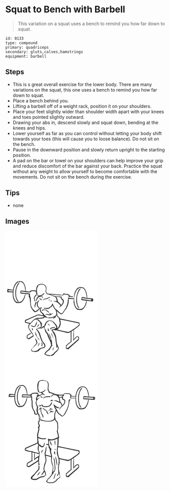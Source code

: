 # Squat to Bench with Barbell
> This variation on a squat uses a bench to remind you how far down to squat.

``` 
id: 0133 
type: compound 
primary: quadriceps 
secondary: gluts,calves,hamstrings 
equipment: barbell 
``` 

## Steps

 - This is s great overall exercise for the lower body. There are many variations on the squat, this one uses a bench to remind you how far down to squat.
 - Place a bench behind you.
 - Lifting a barbell off of a weight rack, position it on your shoulders.
 - Place your feet slightly wider than shoulder width apart with your knees and toes pointed slightly outward.
 - Drawing your abs in, descend slowly and squat down, bending at the knees and hips.
 - Lower yourself as far as you can control without letting your body shift towards your toes (this will cause you to loose balance). Do not sit on the bench.
 - Pause in the downward position and slowly return upright to the starting position.
 - A pad on the bar or towel on your shoulders can help improve your grip and reduce discomfort of the bar against your back. Practice the squat without any weight to allow yourself to become comfortable with the movements. Do not sit on the bench during the exercise.

## Tips

 - none

## Images

<svg width="288" height="400" viewBox="0 0 216 300" xmlns="http://www.w3.org/2000/svg">
  <g fill="#FFF">
    <path d="M0 0h216v300H0V0m31.66 119.77c1.48 0 2.96-.02 4.44-.05 4.08.44 6.61 4 8.08 7.49 2.04 4.36 1.54 9.39 3.53 13.75-3.86-.2-7.71-.46-11.56-.71-.52 1.3-1.05 2.6-1.58 3.9.48.88 1 1.73 1.56 2.57 3.52.81 7.16.79 10.74 1.07-1.85 4.2-2.48 8.92-5.19 12.72-2.1 4.06-6.14 7.24-10.97 6.33l-.08-2.31c-5.29-5.8-5.97-14.04-5.36-21.52.11-7.9 3.52-15.42 8.5-21.45-.56.02-1.66.06-2.21.07-5.46 6.04-7.74 14.33-8.15 22.31-.21 8.3.88 17.49 7.23 23.51-2.81-.3-5.89-1.03-7.38-3.7-4.9-7.51-5.13-17.19-3.6-25.77 1.71-6.97 4.35-15.22 11.81-17.91-.52-.6-1.04-1.19-1.56-1.78-7.58 3.75-10.69 12.48-11.89 20.31-3.45-1.09-7.1-1.06-10.62-1.73-1.14-.04-1.79-.63-1.95-1.79.2 2.86-3.26 7.22.5 8.83-.21.47-.63 1.39-.84 1.86.27-.36.82-1.08 1.09-1.44 3.64-.62 7.46.18 11.17.06-.34 8.91.81 20.12 9.32 25.1 3.89-.44 8.4.62 11.63-2.17 5.65-4.59 8.29-12.05 8.88-19.12 2.85.25 5.7.45 8.55.71-.9 2.31-.96 4.8-.11 7.14.27.22.82.67 1.09.9 2.19 8.56.21 18.36 5.44 26.06 2.08 2.71 3.78 6.04 6.88 7.69 5.3-.19 9.17-4 11.54-8.4 1.21 2.83-.23 6.54 2.41 8.73 2.34 2.01 4.73 4.02 5.94 6.97-5.61.06-12.54-4.31-17.2.48-8.49 2.92-16.39 7.29-24.78 10.48-1.42 2.03-1.44 4.37-.28 6.53 3.42.7 6.76 1.72 10.21 2.27-3.71 2.89-3.76 8.14-1.73 12.04 3.16 5.34 6.52 10.57 10.41 15.42-4.11 1.89-7.3 5.37-11.65 6.81-2.41-1.47-2.74-4.11-1.46-6.47 2.39-1.38 4.87-2.61 7.2-4.1l-.04-2.22c-2.99 2.03-6.27 3.69-8.98 6.09-.29 2.1-.35 4.24-.2 6.36 1.38 1.32 3.3 1.82 4.96 2.67 3.89-2.52 7.7-5.15 11.69-7.52-2-3.08-3.11-6.67-5.4-9.57-1.9-2.51-3.53-5.23-5.23-7.88-2.39-3.95-.77-9.53 3.26-11.73 4.01-4.05 7.29-10.79 14.12-9.62 2.59 2.16 5.91 3.69 7.5 6.81 1.48 2.42 1.72 5.31 2.22 8.04.59 1.62-1.13 2.58-1.81 3.81-3.21.46-6.32 1.49-9.13 3.14.02.81.04 1.62.07 2.43.45.23 1.35.7 1.8.93 1.61 3.64 4.58 6.65 5.29 10.67 1 4.45 3.15 8.5 4.63 12.79 1.83 5.45 8.26 8.72 7.64 15.09-3.75 2.04-8.14 2.32-11.9 4.32-2.03 1.16-3.38 3.18-5.34 4.44-3.7 1.76-7.87 2.11-11.75.77-.39-.63-1.16-1.89-1.55-2.51 1.36-4.1 5.59-5.87 8.12-9.08 1.59-2.07 3.74-3.65 5.27-5.74 1.41-5.95-3.89-10.49-6.9-15.01.64 1.03 1.32 2.05 1.98 3.08.45 4.2 3.86 7.59 3.03 12.05-4.15 3.57-6.44 8.85-10.98 12.06-.49.91-.97 1.83-1.44 2.75l1.08 3.42c2.83.46 5.6 1.28 8.43 1.72 2.6-.55 5.21-1.11 7.67-2.11 1.94-1.41 2.99-3.77 5.09-5 2.46-1.64 5.57-1.33 8.26-2.33 2.71-.76 3.52-4.24 2.67-6.64-.69-4.48-5.39-6.62-6.87-10.71-1.9-4.67-3.69-9.4-4.91-14.3-1.43-5.23-4.96-9.48-8.79-13.17 3.19-.15 6.33-1.58 9.52-.72 2.88-3.11 3.6-7.23 2.51-11.29.52-.14 1.58-.42 2.11-.56-.63-.3-1.89-.88-2.52-1.18-2.94-4.52-7.1-8.51-12.39-10.06 5.86 1.08 11.51-.56 17.32-.85.76-.8 1.49-1.65 2.17-2.53 3.65.85 7.3 1.7 11 2.25 5.05.27 9.93-1.53 14.7-2.92-2.73.97-5 2.52-6.83 4.65 2.29-.87 4.6-1.73 6.76-2.89.59-1.03.59-2.24.84-3.37l2.83-2.19.52 3.02c1.27 1.02 3.04 1.69 3.83 3.17.85 3.54 1.55 7.12 2.22 10.69.74 3.76-1.77 7.05-2.48 10.61-1.02 1.23-2.25 2.74-3.9 2.99 1.55-1.9.57-4.47-.48-6.36-2.29-3.66-5.56-6.55-8.59-9.58-3.81-2.87-9.6-3.92-13.66-.93-4.22 2.36-6.2 7.07-7.22 11.57l-2.61.36c-1.99 1.73-4.2 3.31-5.56 5.63 2.54.43 4.13-1.88 5.96-3.18.46.18 1.4.54 1.87.72.98 3.08 1.81 6.22 2.8 9.31.91 3.01 4.13 4.65 4.82 7.76 2.02 8.67 9.21 15.93 8.57 25.21-1.81 3.14-3.59 6.38-6.01 9.1-3.82 3.12-8.36 6.02-9.55 11.18 3.93 2.91 8.71 4.05 13.52 4.36-.02-1.16-.03-2.32-.03-3.48l-1 1.61c-3.62-.44-7.22-1.35-10.55-2.88 2.28-4.36 6.31-7.23 10.23-9.97 2.4-3.71 4.05-7.94 7.27-11.09l-1.91-.32c1.35-4.12-.32-8.29-.8-12.4l1.22-.53c-1.14.25-2.27.57-3.41.86-1.75-4.54-4.28-8.76-5.46-13.51-.62-2.67-3.82-3.66-4.44-6.35-.67-3.61-4.38-5.87-4.33-9.69.33-2.06 1.87-3.59 3.04-5.2-.32-4.83 4.17-7.28 7.54-9.69 2.78-.08 5.78.27 7.96 2.18 3.85 3.81 7.71 7.8 9.51 13.03-3.11 3.64-7.8 4.95-12.37 5.51 4.47 7.14 9.68 14.4 10.09 23.15.08 6.31 2.89 12.48 1.78 18.77.33.05.98.14 1.3.19.28-.78.83-2.34 1.11-3.12 1.16 1.97 1.77 4.13 1.69 6.42-2.89 3.65-7.12 5.9-9.91 9.63-1.87 2.57-5.03 3.62-7.59 5.34.1.36.29 1.08.38 1.43 3.21-.75 6.65-1.61 8.45-4.66 2.96-4.34 8.39-6.79 10.06-11.99 1.02-2.93-.98-5.61-2.07-8.17-4.43-8.28-1.69-18.39-6.02-26.69-1.23-3.7-4.2-6.29-6.82-8.99 1.43-.41 2.87-.77 4.33-1.07 1.69 1.84 4.3.8 6.44 1.34 8.03 1.86 16.07 3.73 24.03 5.87 3.16 1.21 5.91-1.2 8.58-2.51.01 7.79.23 15.59-.13 23.38-4.11 2.32-7.25 5.89-10.89 8.81-.12 2.42-.16 4.83-.09 7.25 1.84.53 3.68 1.07 5.52 1.61 7.74-7.89 16.71-14.45 24.55-22.23.78-1.9.81-4.06.66-6.09-.94-1.9-3.42-1.91-5.24-2.14-2.48 2.37-5.63 4.1-7.33 7.2.04-7.58.92-15.12.66-22.7 4.18-2.96 8.51-5.78 12.25-9.29 1.56-2.39 1.81-6.45-1.08-7.95-14.73-2.77-29.4-5.96-44.07-9.06-1.05-2.25-2.89-3.9-4.98-5.16-2.49-3.95-1.04-8.66-3.09-12.79 3.43 3.26 6.73 7.05 11.52 8.3 4.44-1.91 5.7-6.95 8.95-10.15 3.82-4.06 5.63-9.45 7.22-14.67 1.12-3.71.62-7.62 1.1-11.42 4.12.08 8.22.46 12.34.57-.78 2.9-1.36 5.95-.7 8.94 1.2 6.07 3.41 12.72 8.98 16.12 4.46.08 9.78 1.48 13.31-2.12 5.06-4.95 7.81-12.11 8.39-19.07 4.49.41 8.95 1.08 13.41 1.7 2.25-1.87 2.23-4.94.55-7.17-4.36.19-8.6-1.02-12.92-1.27-.25-6.84-1.56-13.85-4.98-19.86-1.73-3.14-4.99-5.69-8.76-5.24.46 2.87 4.01 1.54 5.35 3.59 5.78 5.63 5.78 14.09 7.7 21.38-3.82-.83-7.67-1.57-11.55-2.05-1.33 2.1-1.9 4.49-1.54 6.96 4.05 1.09 8.35.88 12.31 2.22-2.25 3.09-2.26 7.13-4.1 10.44-1.96 4.84-6.4 9.46-12.09 8.51-5.94 1.07-9.81-4.74-11.22-9.7-2.83-10.48-2.47-22.3 2.74-32 1.78-3.77 5.31-6.09 8.68-8.29.89.3 2.66.89 3.54 1.19.6-1.2.46-2.54-1.09-2.61-3.87-.46-7.63 1.77-10 4.72-4.82 6.19-6.92 14.26-5.76 22.03-4.16-1.01-8.44-.97-12.68-1.3-.65-.79-1.31-1.57-1.97-2.35.59 2.15.87 4.36.52 6.59l-.93.04c.71 5.32-1.28 10.53-2.94 15.5-1.72 5.27-5.62 9.33-8.45 13.99-.68 1.33-1.96 2.12-3.14 2.97-2.49-1.52-5.42-2.61-7.1-5.13-2.07-2.98-5.81-4.1-8.03-6.93-2.95-3.48-4.05-8.01-5.97-12.05-1.72 2.98-2.84 6.48-5.94 8.39-4.2 3.83-10.17 2.61-15.32 2.4.29.32.88.96 1.17 1.28 4.69 1.12 10.73 2.37 14.43-1.64.23-.29.69-.85.92-1.13 2.7-.07 3.38-3.09 4.8-4.81 1.22 4.71 4.23 8.52 7.39 12.09 1.16 3.27 1.58 6.83 1.11 10.3-5.17 6.15-13.84 6.38-21.23 6.41-2.98-3.5-7.74-5.43-9.28-10.05-2.19-1.37-4.57-2.82-5.83-5.16.02-1.82.4-3.75-.93-5.28 1.21-.69 2.47-1.3 3.72-1.92-.87-.52-1.56-2.24-2.75-1.49a5.24 5.24 0 0 0-1.5 2.44c-2.09-1.96-4.73-3.79-5.5-6.71-.3-2.13-.09-4.29-.13-6.43 1.49-1.73 2.69-3.69 3.51-5.82-2.68.55-3.67 3.45-5.57 5.11.05 2.71-.31 5.48.39 8.14 1.2 2.42 3.22 4.27 5.21 6.03-2.99 2.49-5.8 5.32-9.52 6.72-3.06-3.37-7.17-6.08-8.5-10.69-4.11-7.52-.08-16.41-3.24-24.2-1.04-2.12-.59-4.46-.46-6.7-6.9-1.3-14.01-1.1-20.88-2.43-2.1.18-.55-3.41 1-2.58 6.71.12 13.2 2.5 19.94 2.05 1.8-.09 2.2-2.66 3.96-2.76 3.51-.19 7.31-.36 10.41 1.55-.6 4.3 1.16 8.92 5.74 10.06-4.05 2.45-5.94 7.07-6.45 11.6.28.04.84.11 1.12.15.68-3.67 2.97-6.5 5.37-9.23 1.53-.52 3.04-1.38 4.72-1.22 2.85-2.93 7.69-3.91 8.92-8.25-2.26.21-3.53 2.33-5.27 3.51-3.1 2.5-7.36 2.25-11.06 1.62-.21-4.14-1.3-8.2-1.41-12.34.3-3.91 1.59-7.87 3.91-11.04 4.57-2.31 11.35-3.61 14.93 1.14 3.55 3.37 2.33 8.52 1.47 12.73.64 2.47 2.15 4.6 3.34 6.83 3.07.67 6.41.63 9.12 2.42 2.9 2.03 6.56 2.05 9.71 3.46 2.97 2.58 4.06 6.67 3.92 10.49-2.51-.21-5.03-.43-7.55-.25 2.6 1.51 5.88 1.21 8.41 2.93 3.24 2.08 6.19 4.68 8.37 7.89-1.36 1.68-2.72 3.37-3.98 5.14 5.38-3.79 11.67-8.55 11.73-15.78.17-3.35-3.09-4.94-5.09-7.03-.4-1.54-.44-3.13-.61-4.69-.33.31-.99.92-1.32 1.23-4.91-1.19-10.22.49-14.86-1.83-2.98-1.24-6.76-.53-8.94-3.37 8.03.57 16 1.99 24.06 2.02 1 .15 1.88-.3 2.59-.96-6.65-1.32-13.49-.99-20.18-1.98-4.68-.43-9.39-1.03-14.09-.69-1.38-2-3.13-4.07-3.28-6.6.61-2.64 1.13-5.34.7-8.06-.07-3.44-3.19-5.68-5.77-7.4-4.47-1.8-9.72-1.04-13.92 1.1-3.94 3.41-4.28 8.88-4.43 13.72-1.77-.77-3.66-1.01-5.57-.92-3.29.06-7.55-.69-9.26 2.94-3.12.06-6.19-.44-9.23-1.11-.6-8.22-1.5-17.88-9.11-22.83-2.49.09-4.97-.24-7.31-1.13-.05.61-.14 1.82-.18 2.42m138.2 24.22c-3.88 10.85-4.68 23.26.06 33.98.75 1.88 2.16 3.43 4.07 4.17-1.47-3.77-4.07-7.09-4.59-11.23-1.82-9.67-1.42-20.35 3.42-29.13 1.12-2.38 3.96-3.97 3.92-6.81-3.72 1.6-5.33 5.58-6.88 9.02m-36.38 9.25c1.42-1.25 2.58-2.74 3.77-4.2 3.73.86 7.9.15 11.29 2.16.22 1.61.44 3.23.81 4.81.8-.41 1.59-.85 2.36-1.32 2.25.3 4.51.56 6.78.74.29-.32.89-.97 1.19-1.29-2.65-.66-5.36-.92-8.06-1.19-1.51-6.5-9.29-3.77-13.78-6.09-2.83.88-3.73 3.78-4.36 6.38m-66.12 2.14c-.51 4.14.21 9.08 3.84 11.72-1.9-3.46-2.55-7.31-2.2-11.22 1.75-1.79 3.62-3.59 4.45-6.03-3.06-.21-4.21 3.67-6.09 5.53m16.64-.53c1.6.84 3.16 1.82 4.92 2.32-.75-1.25-1.59-2.44-2.44-3.62-.83.42-1.66.86-2.48 1.3m6.53 4.75c-.97 1.11-1.91 2.25-2.71 3.49 1.17-.62 2.21-1.44 3.22-2.28 3.16-.76 6.7-.48 9.46-2.43 1.52-1.22 4.27-1.04 4.65-3.33-5 1.22-9.29 4.59-14.62 4.55m-11.47-1.18c2.1 1.83 4.3 3.72 7.02 4.53-.9-3.08-4-4.53-7.02-4.53m23.11 3.02c-.12 1.38.51 1.87 1.87 1.45.11-1.37-.51-1.86-1.87-1.45m4.03 2.58c-.79 1.27 1.57 2.08 2.39 1.3.87-1.3-1.57-2.12-2.39-1.3m-34.6 3.21c-2.47 3.77-3.55 8.3-2.31 12.72 1.63-1.93 1.14-4.55 1.71-6.84.81-2.03 2.01-3.89 2.57-6.02l-.66-.24c-.32.1-.98.28-1.31.38m15.15 17.64c-.61 1.05-1.22 2.11-1.8 3.18 3.16-1.54 6.49-2.8 10.07-2.28 2.34 2.47 4.82 4.92 8.01 6.26-.66-2.74-3.66-3.83-5.43-5.77-2.86-3.07-7.24-1.1-10.85-1.39m16.02 7.63c.78 1.29 1.55 2.58 2.32 3.87-2.16.16-4.22-.54-6.26-1.12-2.02.3-4.04.51-6.07.72 2.93 1.16 6.22.59 9.13 1.91 2.86 1.18 5.29-1.32 7.63-2.57 1.19-.61 2.37-1.28 3.28-2.28-1.54.52-3.03 1.2-4.6 1.67-1.96-.3-3.66-1.37-5.43-2.2m-32.74 29.48c-2.9 3.6-6.96.58-9.95-1.12 1.02 3.89 5.41 5.1 8.93 4.07 4.43-2.77 4.81-8.41 5.79-13.04-2.27 3.02-3.24 6.7-4.77 10.09m28.71-4.31c1.73 1.61 3.41 3.28 5.35 4.64-.02-2.82-3.05-4.06-5.35-4.64m-24.51 8.47c2.48-1.92 4.54-4.4 5.88-7.24-3.17 1.15-4.62 4.37-5.88 7.24m30.31 4.82c1.62-.77 3.17-1.66 4.78-2.44 2.95-.83 6.94-.34 8.37-3.72-4.33 2.32-11.38.17-13.15 6.16m-40.7 2.43c2.18-.95-.28-3.91-.38-5.61-1.71 1.49-1.06 4.16.38 5.61m36.45-5.46c-.49 1.94-.53 3.95-.29 5.93 1.03.51 2.04 1.03 3.06 1.55-.8-2.53-1.37-5.18-2.77-7.48m-30.49 9.23c.05 3.73 1.41 7.34 3.59 10.34 2.18 3.15 3.82 7.09 7.55 8.72-1.78-2.68-4.11-4.92-6.03-7.49-2.11-3.68-2.26-8.27-5.11-11.57m37.48 3.01c1.97 4.14 4.11 8.22 5.6 12.57-.51-4.29-2.45-8.25-4.26-12.12-.33-.12-1-.34-1.34-.45m-5.24.81c.2 2.65 1.65 4.94 2.53 7.4.92 2.05 1.23 4.71 3.69 5.51-1.86-4.39-2.93-9.3-6.22-12.91m-17.96 20.79c.52 1.29 1.09 2.55 1.68 3.82-.34 1.48-.66 2.96-.96 4.45.44.21 1.32.62 1.76.83.25-2.06.56-4.11.87-6.16-.98-1.14-1.84-2.48-3.35-2.94m-7.93 9.83c1.82-2.83 4.77-5.96 3.3-9.54-1.27 3.11-2.46 6.28-3.3 9.54m35.01 9.68c1.67-2.56 2.14-5.67 2.84-8.59-2.1 2.33-2.82 5.53-2.84 8.59z"/>
    <path d="M6.69 139.79c3.43-1.32 7.38.27 11.03-.2-.06.8-.2 2.39-.26 3.19-3.82-.4-7.64-.83-11.44-1.35l.67-1.64zM119.56 155.1c3.52-.1 7.06.07 10.48.96-.01 3.54 3.12 5.53 5.08 8.03.92 3.83-1.73 7.26-3.99 10.08-1.79-3.44-4.99-5.74-7.78-8.31-.36-3.83-1.34-7.71-3.79-10.76zM179.61 160c.33-.63.98-1.89 1.31-2.53 6.92 1.57 14.03 2.05 21.06 2.96-.11.76-.33 2.27-.45 3.03-7.27-1.37-14.65-2.09-21.92-3.46zM72.82 200.08c1.02-.63 1.83-1.87 3.14-1.82 5.37-.24 10.46 1.93 15.77 2.24-1.6.15-2.4 1.37-3.04 2.69-2.57.31-5.41-.25-7.7 1.22-1.68-.2-3.34-.55-5.03-.58-1.83.8-3.64 1.69-5.7 1.46l.4 1.64c-.47-.15-1.41-.46-1.88-.62-.72 1.42-2.17 2.15-3.36 3.12-2.41 1.75-4.06 4.28-5.83 6.63-3.64-.28-7.11-1.5-10.72-1.98-.42-.55-1.26-1.65-1.68-2.19 1.34-1.36 3.06-2.2 4.79-2.92 6.95-2.97 13.74-6.31 20.84-8.89zM128.63 207.93c9.86 1.51 19.52 4.02 29.32 5.84 5.26 1.41 10.93 1.48 15.82 4.09-.77 2.1-1.78 4.14-3.76 5.36-6.91 5.18-13.93 10.36-21.76 14.1-8.66-1.85-17.42-3.18-25.93-5.73 1.59-1.81 3.51-3.3 5.02-5.18 1.08-2.39 1.91-4.9 2.7-7.39.37-3.76-.59-7.46-1.41-11.09zM155.41 235.94c1.63-1.25 3.27-2.58 5.32-3.07-.1 2.13-.24 4.28-.46 6.41-1.14 5.68-.31 11.54-.61 17.3.48.36.98.73 1.47 1.1l.44-2.68c2.6-2.08 4.85-4.55 7.42-6.67.95.73 1.92 1.47 2.88 2.2-.01.94-.03 1.88-.05 2.83-7.83 7.14-16.02 13.88-24.05 20.8-1.13 1.1-3.77.73-4.13-1-.74-4.13 3.59-6.11 6.16-8.38 2.42-1.54 4.06-4.74 7.24-4.63-.06-.18-.19-.55-.25-.74l-1.47.45c.12-7.97-.03-15.95.09-23.92z"/>
  </g>
  <g fill="#333">
    <path d="M31.66 119.77c.04-.6.13-1.81.18-2.42 2.34.89 4.82 1.22 7.31 1.13 7.61 4.95 8.51 14.61 9.11 22.83 3.04.67 6.11 1.17 9.23 1.11 1.71-3.63 5.97-2.88 9.26-2.94 1.91-.09 3.8.15 5.57.92.15-4.84.49-10.31 4.43-13.72 4.2-2.14 9.45-2.9 13.92-1.1 2.58 1.72 5.7 3.96 5.77 7.4.43 2.72-.09 5.42-.7 8.06.15 2.53 1.9 4.6 3.28 6.6 4.7-.34 9.41.26 14.09.69 6.69.99 13.53.66 20.18 1.98-.71.66-1.59 1.11-2.59.96-8.06-.03-16.03-1.45-24.06-2.02 2.18 2.84 5.96 2.13 8.94 3.37 4.64 2.32 9.95.64 14.86 1.83.33-.31.99-.92 1.32-1.23.17 1.56.21 3.15.61 4.69 2 2.09 5.26 3.68 5.09 7.03-.06 7.23-6.35 11.99-11.73 15.78 1.26-1.77 2.62-3.46 3.98-5.14-2.18-3.21-5.13-5.81-8.37-7.89-2.53-1.72-5.81-1.42-8.41-2.93 2.52-.18 5.04.04 7.55.25.14-3.82-.95-7.91-3.92-10.49-3.15-1.41-6.81-1.43-9.71-3.46-2.71-1.79-6.05-1.75-9.12-2.42-1.19-2.23-2.7-4.36-3.34-6.83.86-4.21 2.08-9.36-1.47-12.73-3.58-4.75-10.36-3.45-14.93-1.14-2.32 3.17-3.61 7.13-3.91 11.04.11 4.14 1.2 8.2 1.41 12.34 3.7.63 7.96.88 11.06-1.62 1.74-1.18 3.01-3.3 5.27-3.51-1.23 4.34-6.07 5.32-8.92 8.25-1.68-.16-3.19.7-4.72 1.22-2.4 2.73-4.69 5.56-5.37 9.23-.28-.04-.84-.11-1.12-.15.51-4.53 2.4-9.15 6.45-11.6-4.58-1.14-6.34-5.76-5.74-10.06-3.1-1.91-6.9-1.74-10.41-1.55-1.76.1-2.16 2.67-3.96 2.76-6.74.45-13.23-1.93-19.94-2.05-1.55-.83-3.1 2.76-1 2.58 6.87 1.33 13.98 1.13 20.88 2.43-.13 2.24-.58 4.58.46 6.7 3.16 7.79-.87 16.68 3.24 24.2 1.33 4.61 5.44 7.32 8.5 10.69 3.72-1.4 6.53-4.23 9.52-6.72-1.99-1.76-4.01-3.61-5.21-6.03-.7-2.66-.34-5.43-.39-8.14 1.9-1.66 2.89-4.56 5.57-5.11-.82 2.13-2.02 4.09-3.51 5.82.04 2.14-.17 4.3.13 6.43.77 2.92 3.41 4.75 5.5 6.71.28-.96.78-1.78 1.5-2.44 1.19-.75 1.88.97 2.75 1.49-1.25.62-2.51 1.23-3.72 1.92 1.33 1.53.95 3.46.93 5.28 1.26 2.34 3.64 3.79 5.83 5.16 1.54 4.62 6.3 6.55 9.28 10.05 7.39-.03 16.06-.26 21.23-6.41.47-3.47.05-7.03-1.11-10.3-3.16-3.57-6.17-7.38-7.39-12.09-1.42 1.72-2.1 4.74-4.8 4.81-.23.28-.69.84-.92 1.13-3.7 4.01-9.74 2.76-14.43 1.64-.29-.32-.88-.96-1.17-1.28 5.15.21 11.12 1.43 15.32-2.4 3.1-1.91 4.22-5.41 5.94-8.39 1.92 4.04 3.02 8.57 5.97 12.05 2.22 2.83 5.96 3.95 8.03 6.93 1.68 2.52 4.61 3.61 7.1 5.13 1.18-.85 2.46-1.64 3.14-2.97 2.83-4.66 6.73-8.72 8.45-13.99 1.66-4.97 3.65-10.18 2.94-15.5l.93-.04c.35-2.23.07-4.44-.52-6.59.66.78 1.32 1.56 1.97 2.35 4.24.33 8.52.29 12.68 1.3-1.16-7.77.94-15.84 5.76-22.03 2.37-2.95 6.13-5.18 10-4.72 1.55.07 1.69 1.41 1.09 2.61-.88-.3-2.65-.89-3.54-1.19-3.37 2.2-6.9 4.52-8.68 8.29-5.21 9.7-5.57 21.52-2.74 32 1.41 4.96 5.28 10.77 11.22 9.7 5.69.95 10.13-3.67 12.09-8.51 1.84-3.31 1.85-7.35 4.1-10.44-3.96-1.34-8.26-1.13-12.31-2.22-.36-2.47.21-4.86 1.54-6.96 3.88.48 7.73 1.22 11.55 2.05-1.92-7.29-1.92-15.75-7.7-21.38-1.34-2.05-4.89-.72-5.35-3.59 3.77-.45 7.03 2.1 8.76 5.24 3.42 6.01 4.73 13.02 4.98 19.86 4.32.25 8.56 1.46 12.92 1.27 1.68 2.23 1.7 5.3-.55 7.17-4.46-.62-8.92-1.29-13.41-1.7-.58 6.96-3.33 14.12-8.39 19.07-3.53 3.6-8.85 2.2-13.31 2.12-5.57-3.4-7.78-10.05-8.98-16.12-.66-2.99-.08-6.04.7-8.94-4.12-.11-8.22-.49-12.34-.57-.48 3.8.02 7.71-1.1 11.42-1.59 5.22-3.4 10.61-7.22 14.67-3.25 3.2-4.51 8.24-8.95 10.15-4.79-1.25-8.09-5.04-11.52-8.3 2.05 4.13.6 8.84 3.09 12.79 2.09 1.26 3.93 2.91 4.98 5.16 14.67 3.1 29.34 6.29 44.07 9.06 2.89 1.5 2.64 5.56 1.08 7.95-3.74 3.51-8.07 6.33-12.25 9.29.26 7.58-.62 15.12-.66 22.7 1.7-3.1 4.85-4.83 7.33-7.2 1.82.23 4.3.24 5.24 2.14.15 2.03.12 4.19-.66 6.09-7.84 7.78-16.81 14.34-24.55 22.23-1.84-.54-3.68-1.08-5.52-1.61-.07-2.42-.03-4.83.09-7.25 3.64-2.92 6.78-6.49 10.89-8.81.36-7.79.14-15.59.13-23.38-2.67 1.31-5.42 3.72-8.58 2.51-7.96-2.14-16-4.01-24.03-5.87-2.14-.54-4.75.5-6.44-1.34-1.46.3-2.9.66-4.33 1.07 2.62 2.7 5.59 5.29 6.82 8.99 4.33 8.3 1.59 18.41 6.02 26.69 1.09 2.56 3.09 5.24 2.07 8.17-1.67 5.2-7.1 7.65-10.06 11.99-1.8 3.05-5.24 3.91-8.45 4.66-.09-.35-.28-1.07-.38-1.43 2.56-1.72 5.72-2.77 7.59-5.34 2.79-3.73 7.02-5.98 9.91-9.63.08-2.29-.53-4.45-1.69-6.42-.28.78-.83 2.34-1.11 3.12-.32-.05-.97-.14-1.3-.19 1.11-6.29-1.7-12.46-1.78-18.77-.41-8.75-5.62-16.01-10.09-23.15 4.57-.56 9.26-1.87 12.37-5.51-1.8-5.23-5.66-9.22-9.51-13.03-2.18-1.91-5.18-2.26-7.96-2.18-3.37 2.41-7.86 4.86-7.54 9.69-1.17 1.61-2.71 3.14-3.04 5.2-.05 3.82 3.66 6.08 4.33 9.69.62 2.69 3.82 3.68 4.44 6.35 1.18 4.75 3.71 8.97 5.46 13.51 1.14-.29 2.27-.61 3.41-.86l-1.22.53c.48 4.11 2.15 8.28.8 12.4l1.91.32c-3.22 3.15-4.87 7.38-7.27 11.09-3.92 2.74-7.95 5.61-10.23 9.97 3.33 1.53 6.93 2.44 10.55 2.88l1-1.61c0 1.16.01 2.32.03 3.48-4.81-.31-9.59-1.45-13.52-4.36 1.19-5.16 5.73-8.06 9.55-11.18 2.42-2.72 4.2-5.96 6.01-9.1.64-9.28-6.55-16.54-8.57-25.21-.69-3.11-3.91-4.75-4.82-7.76-.99-3.09-1.82-6.23-2.8-9.31-.47-.18-1.41-.54-1.87-.72-1.83 1.3-3.42 3.61-5.96 3.18 1.36-2.32 3.57-3.9 5.56-5.63l2.61-.36c1.02-4.5 3-9.21 7.22-11.57 4.06-2.99 9.85-1.94 13.66.93 3.03 3.03 6.3 5.92 8.59 9.58 1.05 1.89 2.03 4.46.48 6.36 1.65-.25 2.88-1.76 3.9-2.99.71-3.56 3.22-6.85 2.48-10.61-.67-3.57-1.37-7.15-2.22-10.69-.79-1.48-2.56-2.15-3.83-3.17l-.52-3.02-2.83 2.19c-.25 1.13-.25 2.34-.84 3.37-2.16 1.16-4.47 2.02-6.76 2.89 1.83-2.13 4.1-3.68 6.83-4.65-4.77 1.39-9.65 3.19-14.7 2.92-3.7-.55-7.35-1.4-11-2.25-.68.88-1.41 1.73-2.17 2.53-5.81.29-11.46 1.93-17.32.85 5.29 1.55 9.45 5.54 12.39 10.06.63.3 1.89.88 2.52 1.18-.53.14-1.59.42-2.11.56 1.09 4.06.37 8.18-2.51 11.29-3.19-.86-6.33.57-9.52.72 3.83 3.69 7.36 7.94 8.79 13.17 1.22 4.9 3.01 9.63 4.91 14.3 1.48 4.09 6.18 6.23 6.87 10.71.85 2.4.04 5.88-2.67 6.64-2.69 1-5.8.69-8.26 2.33-2.1 1.23-3.15 3.59-5.09 5-2.46 1-5.07 1.56-7.67 2.11-2.83-.44-5.6-1.26-8.43-1.72l-1.08-3.42c.47-.92.95-1.84 1.44-2.75 4.54-3.21 6.83-8.49 10.98-12.06.83-4.46-2.58-7.85-3.03-12.05-.66-1.03-1.34-2.05-1.98-3.08 3.01 4.52 8.31 9.06 6.9 15.01-1.53 2.09-3.68 3.67-5.27 5.74-2.53 3.21-6.76 4.98-8.12 9.08.39.62 1.16 1.88 1.55 2.51 3.88 1.34 8.05.99 11.75-.77 1.96-1.26 3.31-3.28 5.34-4.44 3.76-2 8.15-2.28 11.9-4.32.62-6.37-5.81-9.64-7.64-15.09-1.48-4.29-3.63-8.34-4.63-12.79-.71-4.02-3.68-7.03-5.29-10.67-.45-.23-1.35-.7-1.8-.93-.03-.81-.05-1.62-.07-2.43 2.81-1.65 5.92-2.68 9.13-3.14.68-1.23 2.4-2.19 1.81-3.81-.5-2.73-.74-5.62-2.22-8.04-1.59-3.12-4.91-4.65-7.5-6.81-6.83-1.17-10.11 5.57-14.12 9.62-4.03 2.2-5.65 7.78-3.26 11.73 1.7 2.65 3.33 5.37 5.23 7.88 2.29 2.9 3.4 6.49 5.4 9.57-3.99 2.37-7.8 5-11.69 7.52-1.66-.85-3.58-1.35-4.96-2.67-.15-2.12-.09-4.26.2-6.36 2.71-2.4 5.99-4.06 8.98-6.09l.04 2.22c-2.33 1.49-4.81 2.72-7.2 4.1-1.28 2.36-.95 5 1.46 6.47 4.35-1.44 7.54-4.92 11.65-6.81-3.89-4.85-7.25-10.08-10.41-15.42-2.03-3.9-1.98-9.15 1.73-12.04-3.45-.55-6.79-1.57-10.21-2.27-1.16-2.16-1.14-4.5.28-6.53 8.39-3.19 16.29-7.56 24.78-10.48 4.66-4.79 11.59-.42 17.2-.48-1.21-2.95-3.6-4.96-5.94-6.97-2.64-2.19-1.2-5.9-2.41-8.73-2.37 4.4-6.24 8.21-11.54 8.4-3.1-1.65-4.8-4.98-6.88-7.69-5.23-7.7-3.25-17.5-5.44-26.06-.27-.23-.82-.68-1.09-.9-.85-2.34-.79-4.83.11-7.14-2.85-.26-5.7-.46-8.55-.71-.59 7.07-3.23 14.53-8.88 19.12-3.23 2.79-7.74 1.73-11.63 2.17-8.51-4.98-9.66-16.19-9.32-25.1-3.71.12-7.53-.68-11.17-.06-.27.36-.82 1.08-1.09 1.44.21-.47.63-1.39.84-1.86-3.76-1.61-.3-5.97-.5-8.83.16 1.16.81 1.75 1.95 1.79 3.52.67 7.17.64 10.62 1.73 1.2-7.83 4.31-16.56 11.89-20.31.52.59 1.04 1.18 1.56 1.78-7.46 2.69-10.1 10.94-11.81 17.91-1.53 8.58-1.3 18.26 3.6 25.77 1.49 2.67 4.57 3.4 7.38 3.7-6.35-6.02-7.44-15.21-7.23-23.51.41-7.98 2.69-16.27 8.15-22.31.55-.01 1.65-.05 2.21-.07-4.98 6.03-8.39 13.55-8.5 21.45-.61 7.48.07 15.72 5.36 21.52l.08 2.31c4.83.91 8.87-2.27 10.97-6.33 2.71-3.8 3.34-8.52 5.19-12.72-3.58-.28-7.22-.26-10.74-1.07-.56-.84-1.08-1.69-1.56-2.57.53-1.3 1.06-2.6 1.58-3.9 3.85.25 7.7.51 11.56.71-1.99-4.36-1.49-9.39-3.53-13.75-1.47-3.49-4-7.05-8.08-7.49-1.48.03-2.96.05-4.44.05M6.69 139.79l-.67 1.64c3.8.52 7.62.95 11.44 1.35.06-.8.2-2.39.26-3.19-3.65.47-7.6-1.12-11.03.2m112.87 15.31c2.45 3.05 3.43 6.93 3.79 10.76 2.79 2.57 5.99 4.87 7.78 8.31 2.26-2.82 4.91-6.25 3.99-10.08-1.96-2.5-5.09-4.49-5.08-8.03-3.42-.89-6.96-1.06-10.48-.96m60.05 4.9c7.27 1.37 14.65 2.09 21.92 3.46.12-.76.34-2.27.45-3.03-7.03-.91-14.14-1.39-21.06-2.96-.33.64-.98 1.9-1.31 2.53M72.82 200.08c-7.1 2.58-13.89 5.92-20.84 8.89-1.73.72-3.45 1.56-4.79 2.92.42.54 1.26 1.64 1.68 2.19 3.61.48 7.08 1.7 10.72 1.98 1.77-2.35 3.42-4.88 5.83-6.63 1.19-.97 2.64-1.7 3.36-3.12.47.16 1.41.47 1.88.62l-.4-1.64c2.06.23 3.87-.66 5.7-1.46 1.69.03 3.35.38 5.03.58 2.29-1.47 5.13-.91 7.7-1.22.64-1.32 1.44-2.54 3.04-2.69-5.31-.31-10.4-2.48-15.77-2.24-1.31-.05-2.12 1.19-3.14 1.82m55.81 7.85c.82 3.63 1.78 7.33 1.41 11.09-.79 2.49-1.62 5-2.7 7.39-1.51 1.88-3.43 3.37-5.02 5.18 8.51 2.55 17.27 3.88 25.93 5.73 7.83-3.74 14.85-8.92 21.76-14.1 1.98-1.22 2.99-3.26 3.76-5.36-4.89-2.61-10.56-2.68-15.82-4.09-9.8-1.82-19.46-4.33-29.32-5.84m26.78 28.01c-.12 7.97.03 15.95-.09 23.92l1.47-.45c.06.19.19.56.25.74-3.18-.11-4.82 3.09-7.24 4.63-2.57 2.27-6.9 4.25-6.16 8.38.36 1.73 3 2.1 4.13 1 8.03-6.92 16.22-13.66 24.05-20.8.02-.95.04-1.89.05-2.83-.96-.73-1.93-1.47-2.88-2.2-2.57 2.12-4.82 4.59-7.42 6.67l-.44 2.68c-.49-.37-.99-.74-1.47-1.1.3-5.76-.53-11.62.61-17.3.22-2.13.36-4.28.46-6.41-2.05.49-3.69 1.82-5.32 3.07z"/>
    <path d="M169.86 143.99c1.55-3.44 3.16-7.42 6.88-9.02.04 2.84-2.8 4.43-3.92 6.81-4.84 8.78-5.24 19.46-3.42 29.13.52 4.14 3.12 7.46 4.59 11.23-1.91-.74-3.32-2.29-4.07-4.17-4.74-10.72-3.94-23.13-.06-33.98zM133.48 153.24c.63-2.6 1.53-5.5 4.36-6.38 4.49 2.32 12.27-.41 13.78 6.09 2.7.27 5.41.53 8.06 1.19-.3.32-.9.97-1.19 1.29-2.27-.18-4.53-.44-6.78-.74-.77.47-1.56.91-2.36 1.32-.37-1.58-.59-3.2-.81-4.81-3.39-2.01-7.56-1.3-11.29-2.16-1.19 1.46-2.35 2.95-3.77 4.2zM67.36 155.38c1.88-1.86 3.03-5.74 6.09-5.53-.83 2.44-2.7 4.24-4.45 6.03-.35 3.91.3 7.76 2.2 11.22-3.63-2.64-4.35-7.58-3.84-11.72zM84 154.85c.82-.44 1.65-.88 2.48-1.3.85 1.18 1.69 2.37 2.44 3.62-1.76-.5-3.32-1.48-4.92-2.32zM90.53 159.6c5.33.04 9.62-3.33 14.62-4.55-.38 2.29-3.13 2.11-4.65 3.33-2.76 1.95-6.3 1.67-9.46 2.43-1.01.84-2.05 1.66-3.22 2.28.8-1.24 1.74-2.38 2.71-3.49zM79.06 158.42c3.02 0 6.12 1.45 7.02 4.53-2.72-.81-4.92-2.7-7.02-4.53zM102.17 161.44c1.36-.41 1.98.08 1.87 1.45-1.36.42-1.99-.07-1.87-1.45zM106.2 164.02c.82-.82 3.26 0 2.39 1.3-.82.78-3.18-.03-2.39-1.3zM71.6 167.23c.33-.1.99-.28 1.31-.38l.66.24c-.56 2.13-1.76 3.99-2.57 6.02-.57 2.29-.08 4.91-1.71 6.84-1.24-4.42-.16-8.95 2.31-12.72zM86.75 184.87c3.61.29 7.99-1.68 10.85 1.39 1.77 1.94 4.77 3.03 5.43 5.77-3.19-1.34-5.67-3.79-8.01-6.26-3.58-.52-6.91.74-10.07 2.28.58-1.07 1.19-2.13 1.8-3.18zM102.77 192.5c1.77.83 3.47 1.9 5.43 2.2 1.57-.47 3.06-1.15 4.6-1.67-.91 1-2.09 1.67-3.28 2.28-2.34 1.25-4.77 3.75-7.63 2.57-2.91-1.32-6.2-.75-9.13-1.91 2.03-.21 4.05-.42 6.07-.72 2.04.58 4.1 1.28 6.26 1.12-.77-1.29-1.54-2.58-2.32-3.87zM70.03 221.98c1.53-3.39 2.5-7.07 4.77-10.09-.98 4.63-1.36 10.27-5.79 13.04-3.52 1.03-7.91-.18-8.93-4.07 2.99 1.7 7.05 4.72 9.95 1.12zM98.74 217.67c2.3.58 5.33 1.82 5.35 4.64-1.94-1.36-3.62-3.03-5.35-4.64zM74.23 226.14c1.26-2.87 2.71-6.09 5.88-7.24-1.34 2.84-3.4 5.32-5.88 7.24zM104.54 230.96c1.77-5.99 8.82-3.84 13.15-6.16-1.43 3.38-5.42 2.89-8.37 3.72-1.61.78-3.16 1.67-4.78 2.44zM63.84 233.39c-1.44-1.45-2.09-4.12-.38-5.61.1 1.7 2.56 4.66.38 5.61zM100.29 227.93c1.4 2.3 1.97 4.95 2.77 7.48-1.02-.52-2.03-1.04-3.06-1.55-.24-1.98-.2-3.99.29-5.93zM69.8 237.16c2.85 3.3 3 7.89 5.11 11.57 1.92 2.57 4.25 4.81 6.03 7.49-3.73-1.63-5.37-5.57-7.55-8.72-2.18-3-3.54-6.61-3.59-10.34zM107.28 240.17c.34.11 1.01.33 1.34.45 1.81 3.87 3.75 7.83 4.26 12.12-1.49-4.35-3.63-8.43-5.6-12.57zM102.04 240.98c3.29 3.61 4.36 8.52 6.22 12.91-2.46-.8-2.77-3.46-3.69-5.51-.88-2.46-2.33-4.75-2.53-7.4zM84.08 261.77c1.51.46 2.37 1.8 3.35 2.94-.31 2.05-.62 4.1-.87 6.16-.44-.21-1.32-.62-1.76-.83.3-1.49.62-2.97.96-4.45-.59-1.27-1.16-2.53-1.68-3.82zM76.15 271.6c.84-3.26 2.03-6.43 3.3-9.54 1.47 3.58-1.48 6.71-3.3 9.54zM111.16 281.28c.02-3.06.74-6.26 2.84-8.59-.7 2.92-1.17 6.03-2.84 8.59z"/>
  </g>
</svg>

<svg width="288" height="400" viewBox="0 0 216 300" xmlns="http://www.w3.org/2000/svg">
  <g fill="#FFF">
    <path d="M0 0h216v300H0V0m77.56 53.74c-3.66 6.43-2.39 14.1-1.45 21.07.66 3.3 3.74 4.95 6.92 4.64 1.32.74 2.64 1.46 3.98 2.18-1.74 1.06-3.42 2.25-5.3 3.05-2.81.31-5.67-.01-8.43.73.32.51.96 1.54 1.28 2.06-2.18 2.79-3.59 6.86-1.65 10.15-1.22 2.65-2.3 5.74-1.06 8.59.79 3.29 3.58 6.47 2.16 9.95-1.56 3.97-.29 8.13 1.06 11.95-1.4.74-2.84 1.45-4.49 1.29.6-6.21-5.23-10.08-6.02-15.91-.61-3.78-.86-7.63-.54-11.45.23-3.4-1.61-6.62-.99-10.04.56-2.23-1-4.1-1.88-6 .79-1.29 1.57-2.57 2.33-3.87 3.38-.47 6.88-.74 10.24-.14 1.52 1.15 2.94 2.48 4.9 2.84-.71-1.78-1.69-3.41-2.76-4.99-3.88-.43-7.84-.33-11.7.29-2.23.46-3.32 2.77-5.3 3.68-2.41.3-4.83.02-7.24-.05-.02-7.17-1.23-15.42-7.02-20.32-2.65-2.59-6.68-1.93-10.01-1.64-8.86 3.16-11.55 13.38-13.06 21.68-4.04-.97-8.23-.7-12.34-1.08-.93 2.17-1.49 4.45-1.59 6.81 4.53.09 9.05.15 13.58.17-.07 8.37 1.23 18.65 8.88 23.57 5.28 1.07 11.89.07 15.09-4.82 3.35-4.7 6.14-10.56 5.6-16.44 1.39-.94 3.1-1.11 4.69-1.49 2.14.32 4.3.49 6.46.35-1.02 1.66-1.59 3.58-.8 5.47 1.86 5.95-.28 12.33 1.58 18.27.89 3.2 2.81 5.94 4.23 8.89 1.06 2.15 1.05 4.64 1.98 6.84 1.17 1.64 3.38.87 5.08 1.11.53-.6 1.57-1.81 2.09-2.42 3.55 5.61 4.58 13.63 1.06 19.51-1.17 2.67.77 5.48 1.39 8.06-.61 1.99-1.24 3.98-1.96 5.93.37.45 1.1 1.36 1.47 1.82-1.25 4.69-2.28 9.43-3.33 14.17-.14 5.93.72 11.85.69 17.8-1.3.8-2.57 1.68-3.93 2.4-8.32 3.23-16.32 7.23-24.61 10.57-1.21 2-1.96 5.29.51 6.65 4.59 1.25 9.26 2.64 14.06 2.64.49 6.63.14 13.28.2 19.92-3.66 2.13-7.49 4.07-10.73 6.82-.95 2.03-.57 4.53-.49 6.75 1.52 1.15 3.53 2.54 5.46 2.24 7.43-4.36 14.34-9.63 21.92-13.76-.17 3.36-.29 6.74.37 10.06.6-.46 1.8-1.38 2.41-1.84-2.2-5.5-1.66-11.58-.83-17.3.82-3.95.33-8.03 1-12-3.81-4.7-2.74-10.92-.91-16.19 1.84 3.09 5.44 5.76 9.1 3.87 2.82-2.3 4.28-6.97 2.48-10.28-1.36 2.91-.16 9.5-5.19 8.05-3.24.2-3.99-5.54-7.07-3.58-1.27-5.11-1.88-10.35-2.14-15.61 4.98 2.79 10.95 3.53 16.56 3.02 1.54-.01 1.88-1.46 2.36-2.61-6.36 1.49-13.22.43-18.85-2.88-.77-6.26 2.02-12.12 2.93-18.21-.87-2.69.2-5.3 1.04-7.83-.5-2.32-1.67-4.43-2.4-6.68.9-1.79 1.73-3.63 2.52-5.47l-1.55-.5c.46-.68.94-1.34 1.42-2l2.39 2.59c8.43 1.59 17.26 3.68 25.76 1.32 2.85-.4 5.46-1.72 7.1-4.15.21 2.9 2.56 4.47 4.4 6.36 2.01 5.52 1.65 11.62 1.7 17.42-1.26 1.37-1.53 3.33-1.04 5.08 1.1 4.21 1.95 8.47 2.69 12.76-4.11 2.05-8.35 3.98-12.82 5.07-3.97.96-7.88-.49-11.68-1.44 1.99 4.19 1.52 8.81 1.31 13.29-1.23-.3-3.71-.9-4.94-1.2l.92 2.39 4 .84c1.63 1.84.11 4.78 1.7 6.63 2 2.04 1.98 5.04 2.32 7.7.26 3.85 2.06 7.32 3.01 11.01-4.57-.77-9.04-1.99-13.53-3.06.04-1.91.05-3.85.73-5.66 1.49-4.41 1.54-9.11 1.63-13.72-2.28 2.21-1.72 5.58-2.35 8.41-.56 3.68-2.89 7.18-1.77 10.98.81 6.41 3.92 13.57.2 19.59-2.06 4.05-2.14 8.69-3.03 13.06-.55 1.95.94 3.65 1.56 5.38-.45.1-1.34.29-1.79.39-.51 3.77-4.18 5.88-4.93 9.6 3.67-1.35 4.79-5.57 7.33-8.19 1.1 2.47 1.99 5.05 2.27 7.76-3.26 3.15-7.89 2.91-12.04 3.7-3.66 1.18-6.32 4.57-10.23 5.15-2.45.21-4.93.21-7.39.09-1.25-.54-1.65-1.7-.93-2.9.12-2.11 2.38-2.69 3.48-4.15 3.51-5.39 8.06-9.98 12.42-14.65.61-2.38.63-4.85.86-7.28-.8-.69-1.59-1.39-2.36-2.1.24 3.67.68 8.44-2.66 10.94-2.59 2.52-4.63 5.52-7 8.24-2.67 3.01-6.49 5.06-8.3 8.79-.94 2.3 1.26 4.42 3.32 5.03 3.55.94 7.39 1.02 10.92-.07 2.72-1.02 4.67-3.36 7.32-4.52 2.95-.97 6.21-.81 9.08-2.06 2.34-1.57 4.27-3.66 6.33-5.58l-1.61 1.07c.46-4.75-2.3-9.02-3.99-13.29.24-6.21 2.63-11.98 4.69-17.75.84-4.67-.35-9.41-1.22-13.99 4.39.98 8.81 1.89 13.08 3.33-1.53 7.31.59 14.73 3.4 21.44.89 5.2-.86 10.17-1.73 15.21-.06 4.53-3.83 7.69-6.12 11.25-3.61 1.82-5.23 5.52-7.7 8.49.49.9.92 1.86 1.57 2.68 4.71 2.6 10.35 1.92 15.47 1.38 3.27-1.47 6.45-3.48 8.66-6.36 2.06-2.71 5.13-4.33 7.61-6.6-.73-3.5-.9-7.08-1.46-10.6-2.59-6.73-2.77-14.4-.54-21.25.86-3.62.19-7.32-.1-10.96 6.47.88 12.69 2.98 19.06 4.35 2.85.64 5.18-1.63 7.58-2.78-.27 7.56.43 15.2-.16 22.72-3.53 3.25-7.36 6.19-10.94 9.39.04 2.41-.72 5.06.2 7.33 1.68.78 3.5 1.2 5.28 1.73 7.72-7.93 16.76-14.46 24.57-22.31.88-2.63 1.65-6.54-1.42-8.08-4.56-.79-7.6 3.56-10.33 6.51.29-7.34.57-14.69.45-22.03 3.97-2.9 8.1-5.61 11.79-8.87 1.99-1.69 1.44-4.49 1.59-6.8-.71-.54-1.41-1.09-2.11-1.63-16.13-3.33-32.26-6.63-48.38-10 .94-6.13 1.2-12.36.84-18.54.52-.66 1.03-1.32 1.55-1.98-1.62-4.1-1.56-8.61-3-12.75-1.34-3.48 1.09-6.97.6-10.51-.54-3.71-.22-7.5-.89-11.19-.46-3.48-4.63-4.56-5.29-7.94-1.86-6.57-1.45-13.93 1.63-20.09 2.55 6.25 8.32 9.99 13.58 13.77 5.36-1.54 7.71-6.78 9.94-11.36 4.46-7.24 6.55-15.65 7.51-24.03 1.24-2.25 2.33-4.63 2.55-7.23-1.3 1.34-2.44 2.83-3.53 4.34-.27-.52-.82-1.55-1.1-2.06 1.35 7.48-.91 14.92-3.56 21.85-1.62 3.59-3.93 6.81-5.46 10.45-1.1 2.67-2.8 5.08-5.28 6.63-2.73-2.08-5.43-4.19-8.11-6.33-2.86-2.37-3.66-6.19-5.62-9.2-1.33-2.04-2.67-4.08-3.73-6.28 2.97 2.51 7.26 5 10.9 2.22-6.06-.39-10.77-4.69-14.91-8.7 1.44 4.8 2.63 9.84 6 13.73-2.2 4.5-3.88 9.46-3.7 14.54-.09 2.98.38 6.71-2.48 8.63-6.76 4.36-15.01 3.24-22.49 1.87-2.25-.58-4.49-1.21-6.69-1.94-.07-3.04-.06-6.12-.7-9.11-.25 3.12-.08 6.25-.12 9.38-3.88-3.66-.41-9.64-3.83-13.54-3.44-4.71-3-10.8-1.73-16.18-2.14-4.13-5.23-8.7-3.55-13.54 1.07-3.99 5.49-5.78 6.76-9.6-1.6 1.17-3 2.57-4.36 4.01-2.58-.58-1.21-3.7.19-4.87 3.55-2.68 8.15-3.4 11.68-6.15 1.53 1.12 3.13 2.21 5.1 2.38-1.93-2.25-3.85-4.6-6.47-6.07 3.44-1.55 7.9-3.42 7.66-7.98-2.69 4.94-8.31 6.71-13.58 7.18-4.43-6.21-3.17-14.34-1.99-21.38.07-2.7 2.45-4.12 4.33-5.58 4.84.2 10.45-1.04 14.64 1.97 4.63 4.8 1.93 11.8 2.09 17.65-.59 3.34 2.41 5.7 3.1 8.78 3.44.71 6.88 1.51 10.05 3.06-2.05 1.93-5.23 3.3-5.45 6.48 2.38-1.9 4.63-3.95 6.96-5.91l.13 1.36c2.05.42 4.36.21 6.21 1.34 4.51 3.31 6.63 9.14 6.58 14.6-4.05-2.04-8.85-4.7-13.43-3.1 5.71 1.33 10.66 4.51 16.2 6.26 1.26 1.89 2.19 3.97 2.95 6.11-2.57 2.49-4.6 5.43-6.59 8.38.42-.09 1.25-.28 1.66-.38 2.07-3.26 4.8-6.02 7.83-8.4 3.77-3.05 5.2-8.13 5.13-12.81-1.36-1.5-3.45-1.95-5.1-3.04-.85-1.83-.3-3.99-.42-5.95.62-.37 1.85-1.11 2.47-1.48-.16-.65-.49-1.95-.65-2.6 1.53-.96 3.17-1.94 5.06-1.66 3.69.25 8.32-.74 10.72 2.83-.43 2.67-1.47 5.75.83 7.89 3.62-.33 7.27.03 10.89-.41-.06 9.37 1.38 20.92 10.26 26.13 2.94-.46 5.95-.14 8.87-.64 5.94-2.32 8.9-8.61 10.6-14.35.64-2.66 1.91-5.43.97-8.17 4.52.29 9.04.64 13.57.85 2.69-1.18 2.59-5.3.46-7.16-4.27.35-8.53-.2-12.79-.33-.45-7.89-2.07-16.67-8.07-22.3-4.85-2.94-12.21-2.62-16.05 1.95-4.93 5.19-6.22 12.46-7.97 19.12-3.02-.13-6.05-.22-9.07-.26 0-.59.01-1.76.01-2.35-1.9-1.62-3.65-4.06-6.43-3.97-4.56-.27-10.28-1.36-13.18 3.18-6.51.17-13.15-.05-19.48-1.68-3.47-1.75-6.92-3.69-10.9-3.93-1.45-1.75-3.57-3.25-3.79-5.69-1.54-5.04 1.33-10.18-.38-15.19-.65-4.95-6.03-6.79-10.31-7.33-4.65-1.08-10.1-.25-13.44 3.37m13.8 35.66c-1.31 1.09-2.15 2.62-3.06 4.03 1.55-.8 2.96-1.84 4.29-2.98 4.17-.45 8.39-1.41 12.58-.53.29-.51.87-1.52 1.16-2.03-5.02-.18-10.16-.09-14.97 1.51m-10.82-.29c2.64-.19 4.51 2.26 6.94 2.25-.13-3.65-4.46-3.26-6.94-2.25m25.23 10.65c2.22-1.12 4.6-1.6 7.05-.84-1.14-1.03-2.06-2.59-3.74-2.75-1.77.34-3.14 1.78-3.31 3.59m-1.65 9.33c-4.33 2.9-9.86 2.27-14.8 1.87-1.25-1.71-2.28-4.28-4.87-3.58 1.18 2.07 2.3 4.59 4.87 5.21 5.2 1.32 10.89.67 15.73-1.65 2.31-2.8 4.77-5.97 4.94-9.77-2.68 2.06-3.89 5.29-5.87 7.92m-26.48 1.11c2.11 1.51 5.37 1.38 7.41-.16-1.77-2.3-5.07-.12-7.41.16m2.66 6.08c-.17.59-.51 1.76-.68 2.34-.73.82-1.44 1.65-2.13 2.51 2.86-.41 3.15-3.98 5.3-4.95-.89 5.98 1.06 12.03 4.22 17.07.56 1.8.8 3.69 1.32 5.51 1.28-2.38 1.29-5.56-.62-7.63-2.82-4.46-5.01-10.48-2.49-15.56-.75-.46-1.49-.93-2.23-1.4-.9.7-1.8 1.41-2.69 2.11m6.56-1.41c2.71 2.98 5.48 6.05 9.54 7.1.44 3.48 1.72 7.04 5.13 8.64-1.17-2.64-2.4-5.26-3.51-7.92-.75-2.45-3.55-2.88-5.53-3.94-1.33-2-3.2-3.5-5.63-3.88m17.58-.22c.37 1.22.74 2.45 1.13 3.67-1.78 1.15-3.55 2.33-5 3.88 2.24-.71 4.51-1.63 6.05-3.49 1.43.06 2.85.12 4.27.19.02-.35.04-1.06.05-1.41-2.65.36-4.72-1.09-6.5-2.84m2.17 8.12c-1.31 1.35-2.64 2.69-3.84 4.13 1.65-.67 3.26-1.45 4.86-2.24 2.54.99 4.74-.01 5.8-2.46-1.23.4-2.46.78-3.7 1.15-1.16-.75-2.01-1.87-2.99-2.82-.03.56-.1 1.68-.13 2.24M84.6 216.68c.05 2.07-.12 4.23.73 6.18.04-1.01.13-3.04.17-4.06 1.48-1.73 3.08-3.45 3.73-5.69-1.7.98-3.22 2.22-4.63 3.57m-10.07 57.75c3.51-2.63 5.61-6.62 8.18-10.08-3.74 2.3-6.72 5.94-8.18 10.08z"/>
    <path d="M22.96 86.96c.66-8.9 3.47-18.97 11.88-23.56 2.35.09 4.7.12 7.05.1 6.98 4.29 7.59 13.12 9.09 20.34-3.66-.17-7.33-.21-10.99-.32-1.02 2.18-1.64 4.58-.34 6.79 4.05.05 8.09.31 12.13.02-3.14 2.48-2.52 6.87-4.25 10.15-1.99 4.08-4.45 9.18-9.43 9.98-3.08.28-6.96 1.53-9.33-1.2-5.59-5.86-6.06-14.63-5.81-22.3M33.72 66.8c-6.55 9.53-7.76 22.01-5.23 33.1 1.05 3.88 2.54 8.44 6.55 10.15-.9-3.27-3.38-5.77-4.48-8.94-1.91-5.8-1.54-12.02-1.16-18.01.56-6.72 3.99-12.62 7.58-18.13-1.27.22-2.63.55-3.26 1.83zM166.06 93.11c.34-9.94 2.99-21.56 12.46-26.73 3.33.49 7.42-.69 9.92 2.23 5.34 5.4 5.53 13.35 7.39 20.27-3.92-.68-7.88-1.16-11.87-1.06-.71 2.11-1.07 4.3-1.23 6.52 4 .88 8.12.98 12.2.99-1.66 7.16-3.23 15.81-10.13 19.85-4.09.73-9.46 2.45-12.59-1.34-4.97-5.57-5.92-13.55-6.15-20.73m10.71-22.19c-6.74 11.64-7.56 26.46-2.63 38.91.8 2.44 2.56 4.47 4.99 5.36-2.05-3.99-4.66-7.78-5.46-12.3-1.46-7.58-1.32-15.62.92-23.05 1.15-4.41 3.94-8.04 6.42-11.77-1.79.3-3.52 1.07-4.24 2.85zM9.7 87.23c.34-.59 1.02-1.78 1.36-2.38 3.49-.51 7.03.04 10.53-.19-.08.74-.25 2.22-.34 2.97-3.85-.17-7.71-.15-11.55-.4z"/>
    <path d="M39.59 87.95l1.69-2.45c5.9.21 11.83.13 17.7.66.3.65.89 1.94 1.19 2.59-6.86-.14-13.77.12-20.58-.8zM124.67 86.11c3.42 0 6.85-.02 10.28-.04-.65 1.02-1.3 2.03-1.95 3.04-2.05.1-4.08.34-6.09.71-.74-1.24-1.49-2.48-2.24-3.71zM153.51 88.28c3.83.21 7.8 1.3 11.52-.12-.13 1.19-.26 2.38-.38 3.57-3.17-.4-6.34.22-9.5-.07-.41-.85-1.23-2.54-1.64-3.38zM184.88 90.09c7.17.12 14.31 1.04 21.49 1.08l-.36 2.93c-7.1-.29-14.18-.91-21.26-1.41l-.86-.53c.25-.52.74-1.55.99-2.07zM127.07 91.24c1.96-.14 3.92-.29 5.87-.42.29 1.41.33 2.92.94 4.26 1.38 1.41 3.46 1.78 5.2 2.61.03 4.38-1.64 8.7-5.08 11.53-.33-3.41-2.47-6.02-4.78-8.34-.24-3.31-1.01-6.53-2.15-9.64zM208.89 93.71c-1.53.61-1.58-2.74-.04-2.25l.04 2.25zM103.41 191.18c6.68.82 13.14-1.24 19.08-4.12.62 8.66-.21 17.27-1.44 25.83.52 2.35.14 4.73-.01 7.08.01 4.96 2.93 9.23 3.79 14.02 1.21 5.25.39 10.67-.45 15.91-1.3 6.13.31 12.32.24 18.49-1.28 2.22-3.21 4.21-3.63 6.83 3.07-1.7 4.48-4.78 5.32-8.02.06 3.27 1.88 6.24 1.83 9.49-1.95 2.47-4.94 3.73-7.49 5.47-1.27 3.92-5.57 5.14-8.61 7.33-4.67-.04-9.71 1.19-13.92-1.5.41-2.36 1.61-4.8 3.51-6.3 5.15-3.12 7.1-9.22 11.46-13.19-.05-2.38 1.26-4.12 3.44-4.96l-.32-1.05c2.29-4.54 1.04-9.68.76-14.5-.38-5.8-.55-11.99-3.57-17.13-.01 5.15 1.74 10.1 1.91 15.23.2 5.28 1.3 10.64-.02 15.86-1.42 1.04-2.74 2.19-4.08 3.32 1.22-4.16 1.84-8.56 1.26-12.89-.77-3.93-2.04-7.75-3.05-11.63-1.4-4.5 1.15-9.1.12-13.65-1.03-5.18-3.96-10.63-.9-15.72-6.05-4.63-7.27-13.24-5.23-20.2m12.46-.44c-.21 3.68-.33 7.48 1.14 10.96l-1.54.7c.65.04 1.3.05 1.95.03-.3-3.81 1.06-8.49-1.55-11.69m-10.97 1.36c-.25 4.04 1.04 9.16 5.02 11.03-1.67-3.68-3.07-7.48-5.02-11.03m11.18 19.41c-.61 1.57-.07 2.1 1.62 1.6.6-1.59.06-2.12-1.62-1.6m-2.07 8.28c1.03 1.57 1.18 4.29 3.54 4.39-.68-2.58-1.39-5.21-.5-7.85-1.66.5-2.22 2.14-3.04 3.46m5.03 18.21c1 4.14.81 8.58 2.49 12.54.94-7.48-.97-15.11-3.77-22-.87 3.22.98 6.28 1.28 9.46m-5.75 44.16c.94-.81 1.71-1.81 1.95-3.05 1.08-3.94 2.57-7.74 4.2-11.48-4.05 3.75-5.01 9.39-6.15 14.53zM71.16 200.78c1.71-.58 3.11-1.75 4.56-2.78.76 1.99 1.42 4.03 2.06 6.07-.34.49-1.03 1.48-1.38 1.98-.07 2.03-.27 4.06-.53 6.08 1.18 3.04 2.35 6.08 3.67 9.06-5.58-1.39-11.42-2.06-16.7-4.43-4.96-.49-9.8-1.86-14.55-3.29-1.27-1.07-.47-2.65.85-3.15 7.34-3.18 14.56-6.64 22.02-9.54z"/>
    <path d="M123.7 207.01c11.34 1.73 22.47 4.6 33.74 6.72 5.41 1.48 11.24 1.52 16.28 4.18-2.18 6.1-8.85 8.52-13.57 12.32-4.88 2.86-9.87 8.15-16.01 6.22-5.79-1.19-11.65-2.07-17.31-3.85-3.59-7.98-4.58-16.99-3.13-25.59zM62.93 219.32c1.76.42 3.52.81 5.3 1.09-1.03 5.47-.41 11.07-.51 16.6.31.14.92.4 1.23.53 1.15-3.71 5.36-4.86 8.4-6.63-.17 2.14-.32 4.28-.42 6.43-4.6 3.76-9.72 6.8-14.81 9.84-2.61 1.53-4.86 3.87-7.87 4.61-3.32-.73-3.25-5.73-.3-6.91 3.88-1.91 7.17-5.4 11.62-5.8l-2.28-.68c-.05-6.36.44-12.76-.36-19.08z"/>
    <path d="M68.64 221.65c.53-.27 1.08-.53 1.62-.78 3.12 1.03 6.32 1.77 9.5 2.59-.5 1.6-.99 3.2-1.46 4.81-3.46 1.4-6.88 3.09-9.49 5.83-.18-4.13 1.25-8.49-.17-12.45zM155.5 236.39c1.18-1.87 3.3-2.82 5.24-3.68-1.04 7.71-1.36 15.5-.95 23.27.23.49.71 1.47.94 1.96.24-.71.7-2.12.94-2.83 2.23-1.93 4.17-4.19 6.52-5.97 1.33-.35 2.48.71 3.69 1.06-.02 1.05-.05 2.1-.08 3.15-8.18 7.21-16.39 14.43-24.85 21.28-3.22 1.08-4.09-3.18-2.44-5.18 3.15-3.53 7.68-5.65 10.51-9.48.76-7.83.04-15.74.48-23.58m.41 22.81c-1.47 2.98 3.35.07 0 0z"/>
  </g>
  <g fill="#333">
    <path d="M77.56 53.74c3.34-3.62 8.79-4.45 13.44-3.37 4.28.54 9.66 2.38 10.31 7.33 1.71 5.01-1.16 10.15.38 15.19.22 2.44 2.34 3.94 3.79 5.69 3.98.24 7.43 2.18 10.9 3.93 6.33 1.63 12.97 1.85 19.48 1.68 2.9-4.54 8.62-3.45 13.18-3.18 2.78-.09 4.53 2.35 6.43 3.97 0 .59-.01 1.76-.01 2.35 3.02.04 6.05.13 9.07.26 1.75-6.66 3.04-13.93 7.97-19.12 3.84-4.57 11.2-4.89 16.05-1.95 6 5.63 7.62 14.41 8.07 22.3 4.26.13 8.52.68 12.79.33 2.13 1.86 2.23 5.98-.46 7.16-4.53-.21-9.05-.56-13.57-.85.94 2.74-.33 5.51-.97 8.17-1.7 5.74-4.66 12.03-10.6 14.35-2.92.5-5.93.18-8.87.64-8.88-5.21-10.32-16.76-10.26-26.13-3.62.44-7.27.08-10.89.41-2.3-2.14-1.26-5.22-.83-7.89-2.4-3.57-7.03-2.58-10.72-2.83-1.89-.28-3.53.7-5.06 1.66.16.65.49 1.95.65 2.6-.62.37-1.85 1.11-2.47 1.48.12 1.96-.43 4.12.42 5.95 1.65 1.09 3.74 1.54 5.1 3.04.07 4.68-1.36 9.76-5.13 12.81-3.03 2.38-5.76 5.14-7.83 8.4-.41.1-1.24.29-1.66.38 1.99-2.95 4.02-5.89 6.59-8.38-.76-2.14-1.69-4.22-2.95-6.11-5.54-1.75-10.49-4.93-16.2-6.26 4.58-1.6 9.38 1.06 13.43 3.1.05-5.46-2.07-11.29-6.58-14.6-1.85-1.13-4.16-.92-6.21-1.34l-.13-1.36c-2.33 1.96-4.58 4.01-6.96 5.91.22-3.18 3.4-4.55 5.45-6.48-3.17-1.55-6.61-2.35-10.05-3.06-.69-3.08-3.69-5.44-3.1-8.78-.16-5.85 2.54-12.85-2.09-17.65-4.19-3.01-9.8-1.77-14.64-1.97-1.88 1.46-4.26 2.88-4.33 5.58-1.18 7.04-2.44 15.17 1.99 21.38 5.27-.47 10.89-2.24 13.58-7.18.24 4.56-4.22 6.43-7.66 7.98 2.62 1.47 4.54 3.82 6.47 6.07-1.97-.17-3.57-1.26-5.1-2.38-3.53 2.75-8.13 3.47-11.68 6.15-1.4 1.17-2.77 4.29-.19 4.87 1.36-1.44 2.76-2.84 4.36-4.01-1.27 3.82-5.69 5.61-6.76 9.6-1.68 4.84 1.41 9.41 3.55 13.54-1.27 5.38-1.71 11.47 1.73 16.18 3.42 3.9-.05 9.88 3.83 13.54.04-3.13-.13-6.26.12-9.38.64 2.99.63 6.07.7 9.11 2.2.73 4.44 1.36 6.69 1.94 7.48 1.37 15.73 2.49 22.49-1.87 2.86-1.92 2.39-5.65 2.48-8.63-.18-5.08 1.5-10.04 3.7-14.54-3.37-3.89-4.56-8.93-6-13.73 4.14 4.01 8.85 8.31 14.91 8.7-3.64 2.78-7.93.29-10.9-2.22 1.06 2.2 2.4 4.24 3.73 6.28 1.96 3.01 2.76 6.83 5.62 9.2 2.68 2.14 5.38 4.25 8.11 6.33 2.48-1.55 4.18-3.96 5.28-6.63 1.53-3.64 3.84-6.86 5.46-10.45 2.65-6.93 4.91-14.37 3.56-21.85.28.51.83 1.54 1.1 2.06 1.09-1.51 2.23-3 3.53-4.34-.22 2.6-1.31 4.98-2.55 7.23-.96 8.38-3.05 16.79-7.51 24.03-2.23 4.58-4.58 9.82-9.94 11.36-5.26-3.78-11.03-7.52-13.58-13.77-3.08 6.16-3.49 13.52-1.63 20.09.66 3.38 4.83 4.46 5.29 7.94.67 3.69.35 7.48.89 11.19.49 3.54-1.94 7.03-.6 10.51 1.44 4.14 1.38 8.65 3 12.75-.52.66-1.03 1.32-1.55 1.98.36 6.18.1 12.41-.84 18.54 16.12 3.37 32.25 6.67 48.38 10 .7.54 1.4 1.09 2.11 1.63-.15 2.31.4 5.11-1.59 6.8-3.69 3.26-7.82 5.97-11.79 8.87.12 7.34-.16 14.69-.45 22.03 2.73-2.95 5.77-7.3 10.33-6.51 3.07 1.54 2.3 5.45 1.42 8.08-7.81 7.85-16.85 14.38-24.57 22.31-1.78-.53-3.6-.95-5.28-1.73-.92-2.27-.16-4.92-.2-7.33 3.58-3.2 7.41-6.14 10.94-9.39.59-7.52-.11-15.16.16-22.72-2.4 1.15-4.73 3.42-7.58 2.78-6.37-1.37-12.59-3.47-19.06-4.35.29 3.64.96 7.34.1 10.96-2.23 6.85-2.05 14.52.54 21.25.56 3.52.73 7.1 1.46 10.6-2.48 2.27-5.55 3.89-7.61 6.6-2.21 2.88-5.39 4.89-8.66 6.36-5.12.54-10.76 1.22-15.47-1.38-.65-.82-1.08-1.78-1.57-2.68 2.47-2.97 4.09-6.67 7.7-8.49 2.29-3.56 6.06-6.72 6.12-11.25.87-5.04 2.62-10.01 1.73-15.21-2.81-6.71-4.93-14.13-3.4-21.44-4.27-1.44-8.69-2.35-13.08-3.33.87 4.58 2.06 9.32 1.22 13.99-2.06 5.77-4.45 11.54-4.69 17.75 1.69 4.27 4.45 8.54 3.99 13.29l1.61-1.07c-2.06 1.92-3.99 4.01-6.33 5.58-2.87 1.25-6.13 1.09-9.08 2.06-2.65 1.16-4.6 3.5-7.32 4.52-3.53 1.09-7.37 1.01-10.92.07-2.06-.61-4.26-2.73-3.32-5.03 1.81-3.73 5.63-5.78 8.3-8.79 2.37-2.72 4.41-5.72 7-8.24 3.34-2.5 2.9-7.27 2.66-10.94.77.71 1.56 1.41 2.36 2.1-.23 2.43-.25 4.9-.86 7.28-4.36 4.67-8.91 9.26-12.42 14.65-1.1 1.46-3.36 2.04-3.48 4.15-.72 1.2-.32 2.36.93 2.9 2.46.12 4.94.12 7.39-.09 3.91-.58 6.57-3.97 10.23-5.15 4.15-.79 8.78-.55 12.04-3.7-.28-2.71-1.17-5.29-2.27-7.76-2.54 2.62-3.66 6.84-7.33 8.19.75-3.72 4.42-5.83 4.93-9.6.45-.1 1.34-.29 1.79-.39-.62-1.73-2.11-3.43-1.56-5.38.89-4.37.97-9.01 3.03-13.06 3.72-6.02.61-13.18-.2-19.59-1.12-3.8 1.21-7.3 1.77-10.98.63-2.83.07-6.2 2.35-8.41-.09 4.61-.14 9.31-1.63 13.72-.68 1.81-.69 3.75-.73 5.66 4.49 1.07 8.96 2.29 13.53 3.06-.95-3.69-2.75-7.16-3.01-11.01-.34-2.66-.32-5.66-2.32-7.7-1.59-1.85-.07-4.79-1.7-6.63l-4-.84-.92-2.39c1.23.3 3.71.9 4.94 1.2.21-4.48.68-9.1-1.31-13.29 3.8.95 7.71 2.4 11.68 1.44 4.47-1.09 8.71-3.02 12.82-5.07-.74-4.29-1.59-8.55-2.69-12.76-.49-1.75-.22-3.71 1.04-5.08-.05-5.8.31-11.9-1.7-17.42-1.84-1.89-4.19-3.46-4.4-6.36-1.64 2.43-4.25 3.75-7.1 4.15-8.5 2.36-17.33.27-25.76-1.32l-2.39-2.59c-.48.66-.96 1.32-1.42 2l1.55.5c-.79 1.84-1.62 3.68-2.52 5.47.73 2.25 1.9 4.36 2.4 6.68-.84 2.53-1.91 5.14-1.04 7.83-.91 6.09-3.7 11.95-2.93 18.21 5.63 3.31 12.49 4.37 18.85 2.88-.48 1.15-.82 2.6-2.36 2.61-5.61.51-11.58-.23-16.56-3.02.26 5.26.87 10.5 2.14 15.61 3.08-1.96 3.83 3.78 7.07 3.58 5.03 1.45 3.83-5.14 5.19-8.05 1.8 3.31.34 7.98-2.48 10.28-3.66 1.89-7.26-.78-9.1-3.87-1.83 5.27-2.9 11.49.91 16.19-.67 3.97-.18 8.05-1 12-.83 5.72-1.37 11.8.83 17.3-.61.46-1.81 1.38-2.41 1.84-.66-3.32-.54-6.7-.37-10.06-7.58 4.13-14.49 9.4-21.92 13.76-1.93.3-3.94-1.09-5.46-2.24-.08-2.22-.46-4.72.49-6.75 3.24-2.75 7.07-4.69 10.73-6.82-.06-6.64.29-13.29-.2-19.92-4.8 0-9.47-1.39-14.06-2.64-2.47-1.36-1.72-4.65-.51-6.65 8.29-3.34 16.29-7.34 24.61-10.57 1.36-.72 2.63-1.6 3.93-2.4.03-5.95-.83-11.87-.69-17.8 1.05-4.74 2.08-9.48 3.33-14.17-.37-.46-1.1-1.37-1.47-1.82.72-1.95 1.35-3.94 1.96-5.93-.62-2.58-2.56-5.39-1.39-8.06 3.52-5.88 2.49-13.9-1.06-19.51-.52.61-1.56 1.82-2.09 2.42-1.7-.24-3.91.53-5.08-1.11-.93-2.2-.92-4.69-1.98-6.84-1.42-2.95-3.34-5.69-4.23-8.89-1.86-5.94.28-12.32-1.58-18.27-.79-1.89-.22-3.81.8-5.47-2.16.14-4.32-.03-6.46-.35-1.59.38-3.3.55-4.69 1.49.54 5.88-2.25 11.74-5.6 16.44-3.2 4.89-9.81 5.89-15.09 4.82-7.65-4.92-8.95-15.2-8.88-23.57-4.53-.02-9.05-.08-13.58-.17.1-2.36.66-4.64 1.59-6.81 4.11.38 8.3.11 12.34 1.08 1.51-8.3 4.2-18.52 13.06-21.68 3.33-.29 7.36-.95 10.01 1.64 5.79 4.9 7 13.15 7.02 20.32 2.41.07 4.83.35 7.24.05 1.98-.91 3.07-3.22 5.3-3.68 3.86-.62 7.82-.72 11.7-.29 1.07 1.58 2.05 3.21 2.76 4.99-1.96-.36-3.38-1.69-4.9-2.84-3.36-.6-6.86-.33-10.24.14-.76 1.3-1.54 2.58-2.33 3.87.88 1.9 2.44 3.77 1.88 6-.62 3.42 1.22 6.64.99 10.04-.32 3.82-.07 7.67.54 11.45.79 5.83 6.62 9.7 6.02 15.91 1.65.16 3.09-.55 4.49-1.29-1.35-3.82-2.62-7.98-1.06-11.95 1.42-3.48-1.37-6.66-2.16-9.95-1.24-2.85-.16-5.94 1.06-8.59-1.94-3.29-.53-7.36 1.65-10.15-.32-.52-.96-1.55-1.28-2.06 2.76-.74 5.62-.42 8.43-.73 1.88-.8 3.56-1.99 5.3-3.05-1.34-.72-2.66-1.44-3.98-2.18-3.18.31-6.26-1.34-6.92-4.64-.94-6.97-2.21-14.64 1.45-21.07m-54.6 33.22c-.25 7.67.22 16.44 5.81 22.3 2.37 2.73 6.25 1.48 9.33 1.2 4.98-.8 7.44-5.9 9.43-9.98 1.73-3.28 1.11-7.67 4.25-10.15-4.04.29-8.08.03-12.13-.02-1.3-2.21-.68-4.61.34-6.79 3.66.11 7.33.15 10.99.32-1.5-7.22-2.11-16.05-9.09-20.34-2.35.02-4.7-.01-7.05-.1-8.41 4.59-11.22 14.66-11.88 23.56m143.1 6.15c.23 7.18 1.18 15.16 6.15 20.73 3.13 3.79 8.5 2.07 12.59 1.34 6.9-4.04 8.47-12.69 10.13-19.85-4.08-.01-8.2-.11-12.2-.99.16-2.22.52-4.41 1.23-6.52 3.99-.1 7.95.38 11.87 1.06-1.86-6.92-2.05-14.87-7.39-20.27-2.5-2.92-6.59-1.74-9.92-2.23-9.47 5.17-12.12 16.79-12.46 26.73M9.7 87.23c3.84.25 7.7.23 11.55.4.09-.75.26-2.23.34-2.97-3.5.23-7.04-.32-10.53.19-.34.6-1.02 1.79-1.36 2.38m29.89.72c6.81.92 13.72.66 20.58.8-.3-.65-.89-1.94-1.19-2.59-5.87-.53-11.8-.45-17.7-.66l-1.69 2.45m85.08-1.84c.75 1.23 1.5 2.47 2.24 3.71 2.01-.37 4.04-.61 6.09-.71.65-1.01 1.3-2.02 1.95-3.04-3.43.02-6.86.04-10.28.04m28.84 2.17c.41.84 1.23 2.53 1.64 3.38 3.16.29 6.33-.33 9.5.07.12-1.19.25-2.38.38-3.57-3.72 1.42-7.69.33-11.52.12m31.37 1.81c-.25.52-.74 1.55-.99 2.07l.86.53c7.08.5 14.16 1.12 21.26 1.41l.36-2.93c-7.18-.04-14.32-.96-21.49-1.08m-57.81 1.15c1.14 3.11 1.91 6.33 2.15 9.64 2.31 2.32 4.45 4.93 4.78 8.34 3.44-2.83 5.11-7.15 5.08-11.53-1.74-.83-3.82-1.2-5.2-2.61-.61-1.34-.65-2.85-.94-4.26-1.95.13-3.91.28-5.87.42m81.82 2.47l-.04-2.25c-1.54-.49-1.49 2.86.04 2.25m-105.48 97.47c-2.04 6.96-.82 15.57 5.23 20.2-3.06 5.09-.13 10.54.9 15.72 1.03 4.55-1.52 9.15-.12 13.65 1.01 3.88 2.28 7.7 3.05 11.63.58 4.33-.04 8.73-1.26 12.89 1.34-1.13 2.66-2.28 4.08-3.32 1.32-5.22.22-10.58.02-15.86-.17-5.13-1.92-10.08-1.91-15.23 3.02 5.14 3.19 11.33 3.57 17.13.28 4.82 1.53 9.96-.76 14.5l.32 1.05c-2.18.84-3.49 2.58-3.44 4.96-4.36 3.97-6.31 10.07-11.46 13.19-1.9 1.5-3.1 3.94-3.51 6.3 4.21 2.69 9.25 1.46 13.92 1.5 3.04-2.19 7.34-3.41 8.61-7.33 2.55-1.74 5.54-3 7.49-5.47.05-3.25-1.77-6.22-1.83-9.49-.84 3.24-2.25 6.32-5.32 8.02.42-2.62 2.35-4.61 3.63-6.83.07-6.17-1.54-12.36-.24-18.49.84-5.24 1.66-10.66.45-15.91-.86-4.79-3.78-9.06-3.79-14.02.15-2.35.53-4.73.01-7.08 1.23-8.56 2.06-17.17 1.44-25.83-5.94 2.88-12.4 4.94-19.08 4.12m-32.25 9.6c-7.46 2.9-14.68 6.36-22.02 9.54-1.32.5-2.12 2.08-.85 3.15 4.75 1.43 9.59 2.8 14.55 3.29 5.28 2.37 11.12 3.04 16.7 4.43-1.32-2.98-2.49-6.02-3.67-9.06.26-2.02.46-4.05.53-6.08.35-.5 1.04-1.49 1.38-1.98-.64-2.04-1.3-4.08-2.06-6.07-1.45 1.03-2.85 2.2-4.56 2.78m52.54 6.23c-1.45 8.6-.46 17.61 3.13 25.59 5.66 1.78 11.52 2.66 17.31 3.85 6.14 1.93 11.13-3.36 16.01-6.22 4.72-3.8 11.39-6.22 13.57-12.32-5.04-2.66-10.87-2.7-16.28-4.18-11.27-2.12-22.4-4.99-33.74-6.72m-60.77 12.31c.8 6.32.31 12.72.36 19.08l2.28.68c-4.45.4-7.74 3.89-11.62 5.8-2.95 1.18-3.02 6.18.3 6.91 3.01-.74 5.26-3.08 7.87-4.61 5.09-3.04 10.21-6.08 14.81-9.84.1-2.15.25-4.29.42-6.43-3.04 1.77-7.25 2.92-8.4 6.63-.31-.13-.92-.39-1.23-.53.1-5.53-.52-11.13.51-16.6-1.78-.28-3.54-.67-5.3-1.09m5.71 2.33c1.42 3.96-.01 8.32.17 12.45 2.61-2.74 6.03-4.43 9.49-5.83.47-1.61.96-3.21 1.46-4.81-3.18-.82-6.38-1.56-9.5-2.59-.54.25-1.09.51-1.62.78m86.86 14.74c-.44 7.84.28 15.75-.48 23.58-2.83 3.83-7.36 5.95-10.51 9.48-1.65 2-.78 6.26 2.44 5.18 8.46-6.85 16.67-14.07 24.85-21.28.03-1.05.06-2.1.08-3.15-1.21-.35-2.36-1.41-3.69-1.06-2.35 1.78-4.29 4.04-6.52 5.97-.24.71-.7 2.12-.94 2.83-.23-.49-.71-1.47-.94-1.96-.41-7.77-.09-15.56.95-23.27-1.94.86-4.06 1.81-5.24 3.68z"/>
    <path d="M33.72 66.8c.63-1.28 1.99-1.61 3.26-1.83-3.59 5.51-7.02 11.41-7.58 18.13-.38 5.99-.75 12.21 1.16 18.01 1.1 3.17 3.58 5.67 4.48 8.94-4.01-1.71-5.5-6.27-6.55-10.15-2.53-11.09-1.32-23.57 5.23-33.1zM176.77 70.92c.72-1.78 2.45-2.55 4.24-2.85-2.48 3.73-5.27 7.36-6.42 11.77-2.24 7.43-2.38 15.47-.92 23.05.8 4.52 3.41 8.31 5.46 12.3-2.43-.89-4.19-2.92-4.99-5.36-4.93-12.45-4.11-27.27 2.63-38.91zM91.36 89.4c4.81-1.6 9.95-1.69 14.97-1.51-.29.51-.87 1.52-1.16 2.03-4.19-.88-8.41.08-12.58.53-1.33 1.14-2.74 2.18-4.29 2.98.91-1.41 1.75-2.94 3.06-4.03zM80.54 89.11c2.48-1.01 6.81-1.4 6.94 2.25-2.43.01-4.3-2.44-6.94-2.25zM105.77 99.76c.17-1.81 1.54-3.25 3.31-3.59 1.68.16 2.6 1.72 3.74 2.75-2.45-.76-4.83-.28-7.05.84zM104.12 109.09c1.98-2.63 3.19-5.86 5.87-7.92-.17 3.8-2.63 6.97-4.94 9.77-4.84 2.32-10.53 2.97-15.73 1.65-2.57-.62-3.69-3.14-4.87-5.21 2.59-.7 3.62 1.87 4.87 3.58 4.94.4 10.47 1.03 14.8-1.87zM77.64 110.2c2.34-.28 5.64-2.46 7.41-.16-2.04 1.54-5.3 1.67-7.41.16zM80.3 116.28c.89-.7 1.79-1.41 2.69-2.11.74.47 1.48.94 2.23 1.4-2.52 5.08-.33 11.1 2.49 15.56 1.91 2.07 1.9 5.25.62 7.63-.52-1.82-.76-3.71-1.32-5.51-3.16-5.04-5.11-11.09-4.22-17.07-2.15.97-2.44 4.54-5.3 4.95.69-.86 1.4-1.69 2.13-2.51.17-.58.51-1.75.68-2.34zM86.86 114.87c2.43.38 4.3 1.88 5.63 3.88 1.98 1.06 4.78 1.49 5.53 3.94 1.11 2.66 2.34 5.28 3.51 7.92-3.41-1.6-4.69-5.16-5.13-8.64-4.06-1.05-6.83-4.12-9.54-7.1zM104.44 114.65c1.78 1.75 3.85 3.2 6.5 2.84-.01.35-.03 1.06-.05 1.41-1.42-.07-2.84-.13-4.27-.19-1.54 1.86-3.81 2.78-6.05 3.49 1.45-1.55 3.22-2.73 5-3.88-.39-1.22-.76-2.45-1.13-3.67zM106.61 122.77c.03-.56.1-1.68.13-2.24.98.95 1.83 2.07 2.99 2.82 1.24-.37 2.47-.75 3.7-1.15-1.06 2.45-3.26 3.45-5.8 2.46-1.6.79-3.21 1.57-4.86 2.24 1.2-1.44 2.53-2.78 3.84-4.13zM115.87 190.74c2.61 3.2 1.25 7.88 1.55 11.69-.65.02-1.3.01-1.95-.03l1.54-.7c-1.47-3.48-1.35-7.28-1.14-10.96zM104.9 192.1c1.95 3.55 3.35 7.35 5.02 11.03-3.98-1.87-5.27-6.99-5.02-11.03zM116.08 211.51c1.68-.52 2.22.01 1.62 1.6-1.69.5-2.23-.03-1.62-1.6zM84.6 216.68c1.41-1.35 2.93-2.59 4.63-3.57-.65 2.24-2.25 3.96-3.73 5.69-.04 1.02-.13 3.05-.17 4.06-.85-1.95-.68-4.11-.73-6.18zM114.01 219.79c.82-1.32 1.38-2.96 3.04-3.46-.89 2.64-.18 5.27.5 7.85-2.36-.1-2.51-2.82-3.54-4.39zM119.04 238c-.3-3.18-2.15-6.24-1.28-9.46 2.8 6.89 4.71 14.52 3.77 22-1.68-3.96-1.49-8.4-2.49-12.54zM155.91 259.2c3.35.07-1.47 2.98 0 0zM74.53 274.43c1.46-4.14 4.44-7.78 8.18-10.08-2.57 3.46-4.67 7.45-8.18 10.08zM113.29 282.16c1.14-5.14 2.1-10.78 6.15-14.53-1.63 3.74-3.12 7.54-4.2 11.48-.24 1.24-1.01 2.24-1.95 3.05z"/>
  </g>
</svg>

